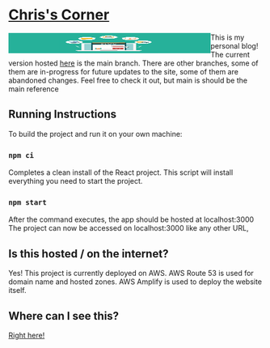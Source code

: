 # [Chris's Corner](https://iamchrishsu.com)

<img src="https://github.com/chrisfishbob/chris-site/blob/main/blog.png?raw=true" width="400" height="40" align="left"/> 

This is my personal blog! The current version hosted [here](https://iamchrishsu.com) is the main branch. There are other branches, some of them are in-progress for future updates to the site, some of them are abandoned changes. Feel free to check it out, but main is should be the main reference

## Running Instructions

To build the project and run it on your own machine:

### `npm ci`

Completes a clean install of the React project. This script will install everything you need to start the project.

### `npm start`

After the command executes, the app should be hosted at localhost:3000 \
The project can now be accessed on localhost:3000 like any other URL,


## Is this hosted / on the internet?
Yes! This project is currently deployed on AWS. AWS Route 53 is used for domain name and hosted zones. AWS Amplify is used to deploy the website itself.


## Where can I see this?
[Right here!](https://iamchrishsu.com)



